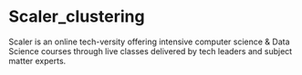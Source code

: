 # Scaler_clustering
Scaler is an online tech-versity offering intensive computer science &amp; Data Science courses through live classes delivered by tech leaders and subject matter experts. 
